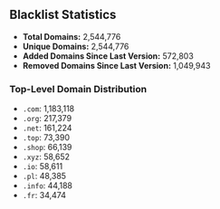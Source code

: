 ## Blacklist Statistics

- **Total Domains:** 2,544,776
- **Unique Domains:** 2,544,776
- **Added Domains Since Last Version:** 572,803
- **Removed Domains Since Last Version:** 1,049,943

### Top-Level Domain Distribution

-  `.com`: 1,183,118
-  `.org`: 217,379
-  `.net`: 161,224
-  `.top`: 73,390
-  `.shop`: 66,139
-  `.xyz`: 58,652
-  `.io`: 58,611
-  `.pl`: 48,385
-  `.info`: 44,188
-  `.fr`: 34,474
